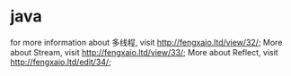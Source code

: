 # java
for more information about 多线程, visit http://fengxaio.ltd/view/32/;
More about Stream, visit http://fengxaio.ltd/view/33/;
More about Reflect, visit http://fengxaio.ltd/edit/34/;
